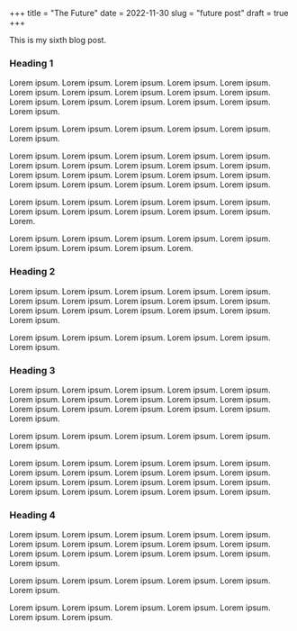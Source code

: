 +++
title = "The Future"
date = 2022-11-30
slug = "future post"
draft = true
+++

This is my sixth blog post.

### Heading 1

Lorem ipsum. Lorem ipsum. Lorem ipsum. Lorem ipsum. Lorem ipsum. Lorem ipsum.
Lorem ipsum. Lorem ipsum. Lorem ipsum. Lorem ipsum. Lorem ipsum. Lorem ipsum.
Lorem ipsum. Lorem ipsum. Lorem ipsum. Lorem ipsum.

Lorem ipsum. Lorem ipsum. Lorem ipsum. Lorem ipsum. Lorem ipsum. Lorem ipsum.

Lorem ipsum. Lorem ipsum. Lorem ipsum. Lorem ipsum. Lorem ipsum. Lorem ipsum.
Lorem ipsum. Lorem ipsum. Lorem ipsum. Lorem ipsum. Lorem ipsum. Lorem ipsum.
Lorem ipsum. Lorem ipsum. Lorem ipsum. Lorem ipsum. Lorem ipsum. Lorem ipsum.
Lorem ipsum. Lorem ipsum.

Lorem ipsum. Lorem ipsum. Lorem ipsum. Lorem ipsum. Lorem ipsum. Lorem ipsum.
Lorem ipsum. Lorem ipsum. Lorem ipsum. Lorem ipsum. Lorem.

Lorem ipsum. Lorem ipsum. Lorem ipsum. Lorem ipsum. Lorem ipsum. Lorem ipsum.
Lorem ipsum. Lorem ipsum. Lorem.

### Heading 2

Lorem ipsum. Lorem ipsum. Lorem ipsum. Lorem ipsum. Lorem ipsum. Lorem ipsum.
Lorem ipsum. Lorem ipsum. Lorem ipsum. Lorem ipsum. Lorem ipsum. Lorem ipsum.
Lorem ipsum. Lorem ipsum. Lorem ipsum. Lorem ipsum.

Lorem ipsum. Lorem ipsum. Lorem ipsum. Lorem ipsum. Lorem ipsum. Lorem ipsum.

### Heading 3

Lorem ipsum. Lorem ipsum. Lorem ipsum. Lorem ipsum. Lorem ipsum. Lorem ipsum.
Lorem ipsum. Lorem ipsum. Lorem ipsum. Lorem ipsum. Lorem ipsum. Lorem ipsum.
Lorem ipsum. Lorem ipsum. Lorem ipsum. Lorem ipsum.

Lorem ipsum. Lorem ipsum. Lorem ipsum. Lorem ipsum. Lorem ipsum. Lorem ipsum.

Lorem ipsum. Lorem ipsum. Lorem ipsum. Lorem ipsum. Lorem ipsum. Lorem ipsum.
Lorem ipsum. Lorem ipsum. Lorem ipsum. Lorem ipsum. Lorem ipsum. Lorem ipsum.
Lorem ipsum. Lorem ipsum. Lorem ipsum. Lorem ipsum. Lorem ipsum. Lorem ipsum.
Lorem ipsum. Lorem ipsum.

### Heading 4

Lorem ipsum. Lorem ipsum. Lorem ipsum. Lorem ipsum. Lorem ipsum. Lorem ipsum.
Lorem ipsum. Lorem ipsum. Lorem ipsum. Lorem ipsum. Lorem ipsum. Lorem ipsum.
Lorem ipsum. Lorem ipsum. Lorem ipsum. Lorem ipsum.

Lorem ipsum. Lorem ipsum. Lorem ipsum. Lorem ipsum. Lorem ipsum. Lorem ipsum.

Lorem ipsum. Lorem ipsum. Lorem ipsum. Lorem ipsum. Lorem ipsum. Lorem ipsum.
Lorem ipsum.